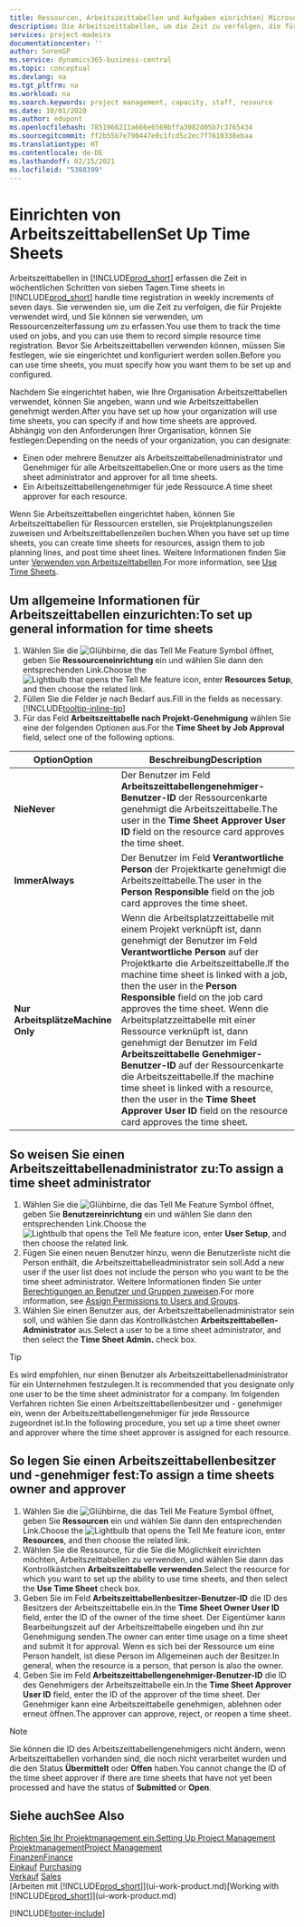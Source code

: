 ```yaml
---
title: Ressourcen, Arbeitszeittabellen und Aufgaben einrichten| Microsoft Docs
description: Die Arbeitszeittabellen, um die Zeit zu verfolgen, die für Projekte verwendet wurde und Ressourcen verwendet wurde und halfen Ihnen mit Projektmanagement, der Stellenbesetzung und der Kapazität
services: project-madeira
documentationcenter: ''
author: SorenGP
ms.service: dynamics365-business-central
ms.topic: conceptual
ms.devlang: na
ms.tgt_pltfrm: na
ms.workload: na
ms.search.keywords: project management, capacity, staff, resource
ms.date: 10/01/2020
ms.author: edupont
ms.openlocfilehash: 7851966211a666e6569bffa3082d05b7c3765434
ms.sourcegitcommit: ff2b55b7e790447e0c1fcd5c2ec7f7610338ebaa
ms.translationtype: HT
ms.contentlocale: de-DE
ms.lasthandoff: 02/15/2021
ms.locfileid: "5388399"
---
```

# <a name="set-up-time-sheets"></a><span data-ttu-id="5e0f0-103">Einrichten von Arbeitszeittabellen</span><span class="sxs-lookup"><span data-stu-id="5e0f0-103">Set Up Time Sheets</span></span>
<span data-ttu-id="5e0f0-104">Arbeitszeittabellen in [!INCLUDE[prod_short](includes/prod_short.md)] erfassen die Zeit in wöchentlichen Schritten von sieben Tagen.</span><span class="sxs-lookup"><span data-stu-id="5e0f0-104">Time sheets in [!INCLUDE[prod_short](includes/prod_short.md)] handle time registration in weekly increments of seven days.</span></span> <span data-ttu-id="5e0f0-105">Sie verwenden sie, um die Zeit zu verfolgen, die für Projekte verwendet wird, und Sie können sie verwenden, um Ressourcenzeiterfassung um zu erfassen.</span><span class="sxs-lookup"><span data-stu-id="5e0f0-105">You use them to track the time used on jobs, and you can use them to record simple resource time registration.</span></span> <span data-ttu-id="5e0f0-106">Bevor Sie Arbeitszeittabellen verwenden können, müssen Sie festlegen, wie sie eingerichtet und konfiguriert werden sollen.</span><span class="sxs-lookup"><span data-stu-id="5e0f0-106">Before you can use time sheets, you must specify how you want them to be set up and configured.</span></span>

<span data-ttu-id="5e0f0-107">Nachdem Sie eingerichtet haben, wie Ihre Organisation Arbeitszeittabellen verwendet, können Sie angeben, wann und wie Arbeitszeittabellen genehmigt werden.</span><span class="sxs-lookup"><span data-stu-id="5e0f0-107">After you have set up how your organization will use time sheets, you can specify if and how time sheets are approved.</span></span> <span data-ttu-id="5e0f0-108">Abhängig von den Anforderungen Ihrer Organisation, können Sie festlegen:</span><span class="sxs-lookup"><span data-stu-id="5e0f0-108">Depending on the needs of your organization, you can designate:</span></span>

* <span data-ttu-id="5e0f0-109">Einen oder mehrere Benutzer als Arbeitszeittabellenadministrator und Genehmiger für alle Arbeitszeittabellen.</span><span class="sxs-lookup"><span data-stu-id="5e0f0-109">One or more users as the time sheet administrator and approver for all time sheets.</span></span>
* <span data-ttu-id="5e0f0-110">Ein Arbeitszeittabellengenehmiger für jede Ressource.</span><span class="sxs-lookup"><span data-stu-id="5e0f0-110">A time sheet approver for each resource.</span></span>

<span data-ttu-id="5e0f0-111">Wenn Sie Arbeitszeittabellen eingerichtet haben, können Sie Arbeitszeittabellen für Ressourcen erstellen, sie Projektplanungszeilen zuweisen und Arbeitszeittabellenzeilen buchen.</span><span class="sxs-lookup"><span data-stu-id="5e0f0-111">When you have set up time sheets, you can create time sheets for resources, assign them to job planning lines, and post time sheet lines.</span></span> <span data-ttu-id="5e0f0-112">Weitere Informationen finden Sie unter [Verwenden von Arbeitszeittabellen](projects-how-use-time-sheets.md).</span><span class="sxs-lookup"><span data-stu-id="5e0f0-112">For more information, see [Use Time Sheets](projects-how-use-time-sheets.md).</span></span>

## <a name="to-set-up-general-information-for-time-sheets"></a><span data-ttu-id="5e0f0-113">Um allgemeine Informationen für Arbeitszeittabellen einzurichten:</span><span class="sxs-lookup"><span data-stu-id="5e0f0-113">To set up general information for time sheets</span></span>
1. <span data-ttu-id="5e0f0-114">Wählen Sie die ![Glühbirne, die das Tell Me Feature](media/ui-search/search_small.png "Was möchten Sie tun?") Symbol öffnet, geben Sie **Ressourceneinrichtung** ein und wählen Sie dann den entsprechenden Link.</span><span class="sxs-lookup"><span data-stu-id="5e0f0-114">Choose the ![Lightbulb that opens the Tell Me feature](media/ui-search/search_small.png "Tell me what you want to do") icon, enter **Resources Setup**, and then choose the related link.</span></span>  
2. <span data-ttu-id="5e0f0-115">Füllen Sie die Felder je nach Bedarf aus.</span><span class="sxs-lookup"><span data-stu-id="5e0f0-115">Fill in the fields as necessary.</span></span> [!INCLUDE[tooltip-inline-tip](includes/tooltip-inline-tip_md.md)]
3. <span data-ttu-id="5e0f0-116">Für das Feld **Arbeitszeittabelle nach Projekt-Genehmigung** wählen Sie eine der folgenden Optionen aus.</span><span class="sxs-lookup"><span data-stu-id="5e0f0-116">For the **Time Sheet by Job Approval** field, select one of the following options.</span></span>

| <span data-ttu-id="5e0f0-117">Option</span><span class="sxs-lookup"><span data-stu-id="5e0f0-117">Option</span></span> | <span data-ttu-id="5e0f0-118">Beschreibung</span><span class="sxs-lookup"><span data-stu-id="5e0f0-118">Description</span></span> |
| --- | --- |
| <span data-ttu-id="5e0f0-119">**Nie**</span><span class="sxs-lookup"><span data-stu-id="5e0f0-119">**Never**</span></span> |<span data-ttu-id="5e0f0-120">Der Benutzer im Feld **Arbeitszeittabellengenehmiger-Benutzer-ID** der Ressourcenkarte genehmigt die Arbeitszeittabelle.</span><span class="sxs-lookup"><span data-stu-id="5e0f0-120">The user in the **Time Sheet Approver User ID** field on the resource card approves the time sheet.</span></span> |
| <span data-ttu-id="5e0f0-121">**Immer**</span><span class="sxs-lookup"><span data-stu-id="5e0f0-121">**Always**</span></span> |<span data-ttu-id="5e0f0-122">Der Benutzer im Feld **Verantwortliche Person** der Projektkarte genehmigt die Arbeitszeittabelle.</span><span class="sxs-lookup"><span data-stu-id="5e0f0-122">The user in the **Person Responsible** field on the job card approves the time sheet.</span></span> |
| <span data-ttu-id="5e0f0-123">**Nur Arbeitsplätze**</span><span class="sxs-lookup"><span data-stu-id="5e0f0-123">**Machine Only**</span></span> |<span data-ttu-id="5e0f0-124">Wenn die Arbeitsplatzzeittabelle mit einem Projekt verknüpft ist, dann genehmigt der Benutzer im Feld **Verantwortliche Person** auf der Projektkarte die Arbeitszeittabelle.</span><span class="sxs-lookup"><span data-stu-id="5e0f0-124">If the machine time sheet is linked with a job, then the user in the **Person Responsible** field on the job card approves the time sheet.</span></span> <span data-ttu-id="5e0f0-125">Wenn die Arbeitsplatzzeittabelle mit einer Ressource verknüpft ist, dann genehmigt der Benutzer im Feld **Arbeitszeittabelle Genehmiger-Benutzer-ID** auf der Ressourcenkarte die Arbeitszeittabelle.</span><span class="sxs-lookup"><span data-stu-id="5e0f0-125">If the machine time sheet is linked with a resource, then the user in the **Time Sheet Approver User ID** field on the resource card approves the time sheet.</span></span> |

## <a name="to-assign-a-time-sheet-administrator"></a><span data-ttu-id="5e0f0-126">So weisen Sie einen Arbeitszeittabellenadministrator zu:</span><span class="sxs-lookup"><span data-stu-id="5e0f0-126">To assign a time sheet administrator</span></span>
1. <span data-ttu-id="5e0f0-127">Wählen Sie die ![Glühbirne, die das Tell Me Feature](media/ui-search/search_small.png "Was möchten Sie tun?") Symbol öffnet, geben Sie **Benutzereinrichtung** ein und wählen Sie dann den entsprechenden Link.</span><span class="sxs-lookup"><span data-stu-id="5e0f0-127">Choose the ![Lightbulb that opens the Tell Me feature](media/ui-search/search_small.png "Tell me what you want to do") icon, enter **User Setup**, and then choose the related link.</span></span>  
2. <span data-ttu-id="5e0f0-128">Fügen Sie einen neuen Benutzer hinzu, wenn die Benutzerliste nicht die Person enthält, die Arbeitszeittabelleadministrator sein soll.</span><span class="sxs-lookup"><span data-stu-id="5e0f0-128">Add a new user if the user list does not include the person who you want to be the time sheet administrator.</span></span> <span data-ttu-id="5e0f0-129">Weitere Informationen finden Sie unter [Berechtigungen an Benutzer und Gruppen zuweisen](ui-define-granular-permissions.md).</span><span class="sxs-lookup"><span data-stu-id="5e0f0-129">For more information, see [Assign Permissions to Users and Groups](ui-define-granular-permissions.md).</span></span>
3. <span data-ttu-id="5e0f0-130">Wählen Sie einen Benutzer aus, der Arbeitszeittabellenadministrator sein soll, und wählen Sie dann das Kontrollkästchen **Arbeitszeittabellen-Administrator** aus.</span><span class="sxs-lookup"><span data-stu-id="5e0f0-130">Select a user to be a time sheet administrator, and then select the **Time Sheet Admin.** check box.</span></span>  

> [!TIP]  
>   <span data-ttu-id="5e0f0-131">Es wird empfohlen, nur einen Benutzer als Arbeitszeittabellenadministrator für ein Unternehmen festzulegen.</span><span class="sxs-lookup"><span data-stu-id="5e0f0-131">It is recommended that you designate only one user to be the time sheet administrator for a company.</span></span> <span data-ttu-id="5e0f0-132">Im folgenden Verfahren richten Sie einen Arbeitszeittabellenbesitzer und - genehmiger ein, wenn der Arbeitszeittabellengenehmiger für jede Ressource zugeordnet ist.</span><span class="sxs-lookup"><span data-stu-id="5e0f0-132">In the following procedure, you set up a time sheet owner and approver where the time sheet approver is assigned for each resource.</span></span>  

## <a name="to-assign-a-time-sheets-owner-and-approver"></a><span data-ttu-id="5e0f0-133">So legen Sie einen Arbeitszeittabellenbesitzer und -genehmiger fest:</span><span class="sxs-lookup"><span data-stu-id="5e0f0-133">To assign a time sheets owner and approver</span></span>
1. <span data-ttu-id="5e0f0-134">Wählen Sie die ![Glühbirne, die das Tell Me Feature](media/ui-search/search_small.png "Was möchten Sie tun?") Symbol öffnet, geben Sie **Ressourcen** ein und wählen Sie dann den entsprechenden Link.</span><span class="sxs-lookup"><span data-stu-id="5e0f0-134">Choose the ![Lightbulb that opens the Tell Me feature](media/ui-search/search_small.png "Tell me what you want to do") icon, enter **Resources**, and then choose the related link.</span></span>
2. <span data-ttu-id="5e0f0-135">Wählen Sie die Ressource, für die Sie die Möglichkeit einrichten möchten, Arbeitszeittabellen zu verwenden, und wählen Sie dann das Kontrollkästchen **Arbeitszeittabelle verwenden**.</span><span class="sxs-lookup"><span data-stu-id="5e0f0-135">Select the resource for which you want to set up the ability to use time sheets, and then select the **Use Time Sheet** check box.</span></span>  
3. <span data-ttu-id="5e0f0-136">Geben Sie im Feld **Arbeitszeittabellenbesitzer-Benutzer-ID** die ID des Besitzers der Arbeitszeittabelle ein.</span><span class="sxs-lookup"><span data-stu-id="5e0f0-136">In the **Time Sheet Owner User ID** field, enter the ID of the owner of the time sheet.</span></span> <span data-ttu-id="5e0f0-137">Der Eigentümer kann Bearbeitungszeit auf der Arbeitszeittabelle eingeben und ihn zur Genehmigung senden.</span><span class="sxs-lookup"><span data-stu-id="5e0f0-137">The owner can enter time usage on a time sheet and submit it for approval.</span></span> <span data-ttu-id="5e0f0-138">Wenn es sich bei der Ressource um eine Person handelt, ist diese Person im Allgemeinen auch der Besitzer.</span><span class="sxs-lookup"><span data-stu-id="5e0f0-138">In general, when the resource is a person, that person is also the owner.</span></span>  
4. <span data-ttu-id="5e0f0-139">Geben Sie im Feld **Arbeitszeittabellengenehmiger-Benutzer-ID** die ID des Genehmigers der Arbeitszeittabelle ein.</span><span class="sxs-lookup"><span data-stu-id="5e0f0-139">In the **Time Sheet Approver User ID** field, enter the ID of the approver of the time sheet.</span></span> <span data-ttu-id="5e0f0-140">Der Genehmiger kann eine Arbeitszeittabelle genehmigen, ablehnen oder erneut öffnen.</span><span class="sxs-lookup"><span data-stu-id="5e0f0-140">The approver can approve, reject, or reopen a time sheet.</span></span>  

> [!NOTE]  
>   <span data-ttu-id="5e0f0-141">Sie können die ID des Arbeitszeittabellengenehmigers nicht ändern, wenn Arbeitszeittabellen vorhanden sind, die noch nicht verarbeitet wurden und die den Status **Übermittelt** oder **Offen** haben.</span><span class="sxs-lookup"><span data-stu-id="5e0f0-141">You cannot change the ID of the time sheet approver if there are time sheets that have not yet been processed and have the status of **Submitted** or **Open**.</span></span>

## <a name="see-also"></a><span data-ttu-id="5e0f0-142">Siehe auch</span><span class="sxs-lookup"><span data-stu-id="5e0f0-142">See Also</span></span>
[<span data-ttu-id="5e0f0-143">Richten Sie Ihr Projektmanagement ein.</span><span class="sxs-lookup"><span data-stu-id="5e0f0-143">Setting Up Project Management</span></span>](projects-setup-projects.md)  
[<span data-ttu-id="5e0f0-144">Projektmanagement</span><span class="sxs-lookup"><span data-stu-id="5e0f0-144">Project Management</span></span>](projects-manage-projects.md)  
[<span data-ttu-id="5e0f0-145">Finanzen</span><span class="sxs-lookup"><span data-stu-id="5e0f0-145">Finance</span></span>](finance.md)  
<span data-ttu-id="5e0f0-146">[Einkauf](purchasing-manage-purchasing.md)       </span><span class="sxs-lookup"><span data-stu-id="5e0f0-146">[Purchasing](purchasing-manage-purchasing.md)       </span></span>  
<span data-ttu-id="5e0f0-147">[Verkauf](sales-manage-sales.md)    </span><span class="sxs-lookup"><span data-stu-id="5e0f0-147">[Sales](sales-manage-sales.md)    </span></span>  
<span data-ttu-id="5e0f0-148">[Arbeiten mit [!INCLUDE[prod_short](includes/prod_short.md)]](ui-work-product.md)</span><span class="sxs-lookup"><span data-stu-id="5e0f0-148">[Working with [!INCLUDE[prod_short](includes/prod_short.md)]](ui-work-product.md)</span></span>  


[!INCLUDE[footer-include](includes/footer-banner.md)]